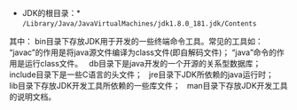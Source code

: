 * JDK的根目录：*
`/Library/Java/JavaVirtualMachines/jdk1.8.0_181.jdk/Contents`


其中：
bin目录下存放JDK用于开发的一些终端命令工具。常见的工具如：
“javac”的作用是将java源文件编译为class文件(即自解码文件)；
“java”命令的作用是运行class文件。
 
db目录下是java开发的一个开源的关系型数据库；
 
include目录下是一些C语言的头文件；
 
jre目录下JDK所依赖的java运行时；
 
lib目录下存放JDK开发工具所依赖的一些库文件；
 
man目录下存放JDK开发工具的说明文档。